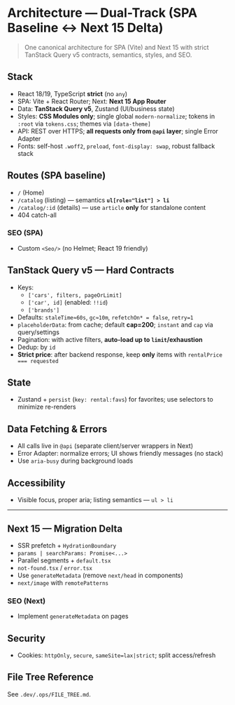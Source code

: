 # Architecture — Dual-Track (SPA Baseline ↔ Next 15 Delta)

> One canonical architecture for SPA (Vite) and Next 15 with strict TanStack Query v5 contracts, semantics, styles, and SEO.

## Stack

- React 18/19, TypeScript **strict** (no `any`)
- SPA: Vite + React Router; Next: **Next 15 App Router**
- Data: **TanStack Query v5**, Zustand (UI/business state)
- Styles: **CSS Modules only**; single global `modern-normalize`; tokens in `:root` via `tokens.css`; themes via `[data-theme]`
- API: REST over HTTPS; **all requests only from `@api` layer**; single Error Adapter
- Fonts: self-host `.woff2`, `preload`, `font-display: swap`, robust fallback stack

## Routes (SPA baseline)

- `/` (Home)
- `/catalog` (listing) — semantics **`ul[role="list"] > li`**
- `/catalog/:id` (details) — use `article` **only** for standalone content
- 404 catch-all

### SEO (SPA)

- Custom `<Seo/>` (no Helmet; React 19 friendly)

## TanStack Query v5 — Hard Contracts

- Keys:
  - `['cars', filters, pageOrLimit]`
  - `['car', id]` (enabled: `!!id`)
  - `['brands']`
- Defaults: `staleTime≈60s`, `gc≈10m`, `refetchOn* = false`, `retry=1`
- `placeholderData`: from cache; default **cap=200**; `instant` and `cap` via query/settings
- Pagination: with active filters, **auto-load up to `limit`/exhaustion**
- Dedup: by `id`
- **Strict price**: after backend response, keep **only** items with `rentalPrice === requested`

## State

- Zustand + `persist` (`key: rental:favs`) for favorites; use selectors to minimize re-renders

## Data Fetching & Errors

- All calls live in `@api` (separate client/server wrappers in Next)
- Error Adapter: normalize errors; UI shows friendly messages (no stack)
- Use `aria-busy` during background loads

## Accessibility

- Visible focus, proper aria; listing semantics — `ul > li`

---

## Next 15 — Migration Delta

- SSR prefetch + `HydrationBoundary`
- `params | searchParams: Promise<...>`
- Parallel segments + `default.tsx`
- `not-found.tsx` / `error.tsx`
- Use `generateMetadata` (remove `next/head` in components)
- `next/image` with `remotePatterns`

### SEO (Next)

- Implement `generateMetadata` on pages

## Security

- Cookies: `httpOnly`, `secure`, `sameSite=lax|strict`; split access/refresh

## File Tree Reference

See `.dev/.ops/FILE_TREE.md`.
